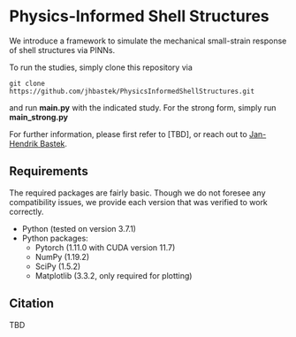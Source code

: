# Physics-Informed Shell Structures

We introduce a framework to simulate the mechanical small-strain response of shell structures via PINNs.

To run the studies, simply clone this repository via
```
git clone https://github.com/jhbastek/PhysicsInformedShellStructures.git
```
and run **main.py** with the indicated study. For the strong form, simply run **main_strong.py**

For further information, please first refer to [TBD], or reach out to [Jan-Hendrik Bastek](mailto:jbastek@ethz.ch).

## Requirements

The required packages are fairly basic. Though we do not foresee any compatibility issues, we provide each version that was verified to work correctly.

- Python (tested on version 3.7.1)
- Python packages:
  - Pytorch (1.11.0 with CUDA version 11.7)
  - NumPy (1.19.2)
  - SciPy (1.5.2)
  - Matplotlib (3.3.2, only required for plotting)

## Citation

TBD

